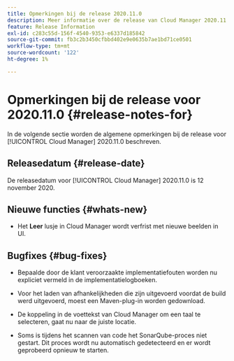 ```yaml
---
title: Opmerkingen bij de release 2020.11.0
description: Meer informatie over de release van Cloud Manager 2020.11.0.
feature: Release Information
exl-id: c283c55d-156f-4540-9353-e6337d185842
source-git-commit: fb3c2b3450cfbbd402e9e0635b7ae1bd71ce0501
workflow-type: tm+mt
source-wordcount: '122'
ht-degree: 1%

---
```


# Opmerkingen bij de release voor 2020.11.0 {#release-notes-for}

In de volgende sectie worden de algemene opmerkingen bij de release voor [!UICONTROL Cloud Manager] 2020.11.0 beschreven.

## Releasedatum {#release-date}

De releasedatum voor [!UICONTROL Cloud Manager] 2020.11.0 is 12 november 2020.

## Nieuwe functies {#whats-new}

* Het **Leer** lusje in Cloud Manager wordt verfrist met nieuwe beelden in UI.

## Bugfixes {#bug-fixes}

* Bepaalde door de klant veroorzaakte implementatiefouten worden nu expliciet vermeld in de implementatielogboeken.

* Voor het laden van afhankelijkheden die zijn uitgevoerd voordat de build werd uitgevoerd, moest een Maven-plug-in worden gedownload.

* De koppeling in de voettekst van Cloud Manager om een taal te selecteren, gaat nu naar de juiste locatie.

* Soms is tijdens het scannen van code het SonarQube-proces niet gestart. Dit proces wordt nu automatisch gedetecteerd en er wordt geprobeerd opnieuw te starten.
